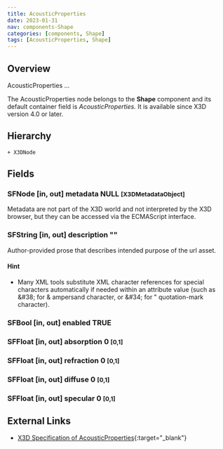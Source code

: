 ```yaml
---
title: AcousticProperties
date: 2023-01-31
nav: components-Shape
categories: [components, Shape]
tags: [AcousticProperties, Shape]
---
```

<style>
.post h3 {
   word-spacing: 0.2em;
}
</style>

## Overview

AcousticProperties ...

The AcousticProperties node belongs to the **Shape** component and its default container field is *AcousticProperties.* It is available since X3D version 4.0 or later.

## Hierarchy

```
+ X3DNode
```

## Fields

### SFNode [in, out] **metadata** NULL <small>[X3DMetadataObject]</small>

Metadata are not part of the X3D world and not interpreted by the X3D browser, but they can be accessed via the ECMAScript interface.

### SFString [in, out] **description** ""

Author-provided prose that describes intended purpose of the url asset.

#### Hint

- Many XML tools substitute XML character references for special characters automatically if needed within an attribute value (such as &amp;#38; for & ampersand character, or &amp;#34; for " quotation-mark character).

### SFBool [in, out] **enabled** TRUE

### SFFloat [in, out] **absorption** 0 <small>[0,1]</small>

### SFFloat [in, out] **refraction** 0 <small>[0,1]</small>

### SFFloat [in, out] **diffuse** 0 <small>[0,1]</small>

### SFFloat [in, out] **specular** 0 <small>[0,1]</small>

## External Links

- [X3D Specification of AcousticProperties](https://www.web3d.org/documents/specifications/19775-1/V4.0/Part01/components/shape.html#AcousticProperties){:target="_blank"}
